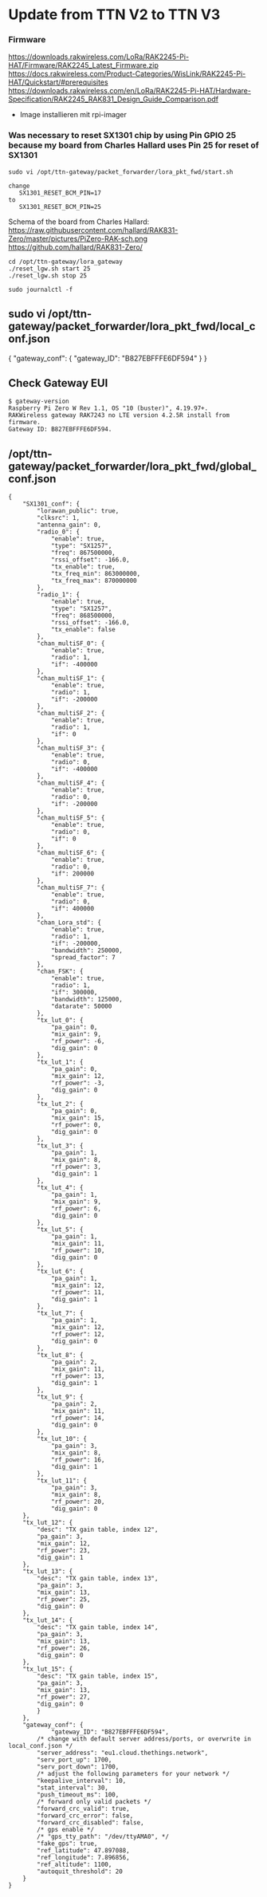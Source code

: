   # Update from TTN V2 to TTN V3


### Firmware
https://downloads.rakwireless.com/LoRa/RAK2245-Pi-HAT/Firmware/RAK2245_Latest_Firmware.zip
https://docs.rakwireless.com/Product-Categories/WisLink/RAK2245-Pi-HAT/Quickstart/#prerequisites
https://downloads.rakwireless.com/en/LoRa/RAK2245-Pi-HAT/Hardware-Specification/RAK2245_RAK831_Design_Guide_Comparison.pdf

- Image installieren  mit rpi-imager

### Was necessary to reset SX1301 chip by using Pin GPIO 25 because my board from Charles Hallard uses Pin 25 for reset of SX1301

```
sudo vi /opt/ttn-gateway/packet_forwarder/lora_pkt_fwd/start.sh

change 
   SX1301_RESET_BCM_PIN=17
to
   SX1301_RESET_BCM_PIN=25   
```

Schema of the board from Charles Hallard: https://raw.githubusercontent.com/hallard/RAK831-Zero/master/pictures/PiZero-RAK-sch.png
https://github.com/hallard/RAK831-Zero/

```
cd /opt/ttn-gateway/lora_gateway
./reset_lgw.sh start 25
./reset_lgw.sh stop 25

sudo journalctl -f
```


## sudo vi /opt/ttn-gateway/packet_forwarder/lora_pkt_fwd/local_conf.json
{
        "gateway_conf": {
                "gateway_ID": "B827EBFFFE6DF594"
        }
}


## Check Gateway EUI
```
$ gateway-version 
Raspberry Pi Zero W Rev 1.1, OS "10 (buster)", 4.19.97+.
RAKWireless gateway RAK7243 no LTE version 4.2.5R install from firmware.
Gateway ID: B827EBFFFE6DF594.
```

## /opt/ttn-gateway/packet_forwarder/lora_pkt_fwd/global_conf.json

```
{
    "SX1301_conf": {
        "lorawan_public": true,
        "clksrc": 1,
        "antenna_gain": 0,
        "radio_0": {
            "enable": true,
            "type": "SX1257",
            "freq": 867500000,
            "rssi_offset": -166.0,
            "tx_enable": true,
            "tx_freq_min": 863000000,
            "tx_freq_max": 870000000
        },
        "radio_1": {
            "enable": true,
            "type": "SX1257",
            "freq": 868500000,
            "rssi_offset": -166.0,
            "tx_enable": false
        },
        "chan_multiSF_0": {
            "enable": true,
            "radio": 1,
            "if": -400000
        },
        "chan_multiSF_1": {
            "enable": true,
            "radio": 1,
            "if": -200000
        },
        "chan_multiSF_2": {
            "enable": true,
            "radio": 1,
            "if": 0
        },
        "chan_multiSF_3": {
            "enable": true,
            "radio": 0,
            "if": -400000
        },
        "chan_multiSF_4": {
            "enable": true,
            "radio": 0,
            "if": -200000
        },
        "chan_multiSF_5": {
            "enable": true,
            "radio": 0,
            "if": 0
        },
        "chan_multiSF_6": {
            "enable": true,
            "radio": 0,
            "if": 200000
        },
        "chan_multiSF_7": {
            "enable": true,
            "radio": 0,
            "if": 400000
        },
        "chan_Lora_std": {
            "enable": true,
            "radio": 1,
            "if": -200000,
            "bandwidth": 250000,
            "spread_factor": 7
        },
        "chan_FSK": {
            "enable": true,
            "radio": 1,
            "if": 300000,
            "bandwidth": 125000,
            "datarate": 50000
        },
        "tx_lut_0": {
            "pa_gain": 0,
            "mix_gain": 9,
            "rf_power": -6,
            "dig_gain": 0
        },
        "tx_lut_1": {
            "pa_gain": 0,
            "mix_gain": 12,
            "rf_power": -3,
            "dig_gain": 0
        },
        "tx_lut_2": {
            "pa_gain": 0,
            "mix_gain": 15,
            "rf_power": 0,
            "dig_gain": 0
        },
        "tx_lut_3": {
            "pa_gain": 1,
            "mix_gain": 8,
            "rf_power": 3,
            "dig_gain": 1
        },
        "tx_lut_4": {
            "pa_gain": 1,
            "mix_gain": 9,
            "rf_power": 6,
            "dig_gain": 0
        },
        "tx_lut_5": {
            "pa_gain": 1,
            "mix_gain": 11,
            "rf_power": 10,
            "dig_gain": 0
        },
        "tx_lut_6": {
            "pa_gain": 1,
            "mix_gain": 12,
            "rf_power": 11,
            "dig_gain": 1
        },
        "tx_lut_7": {
            "pa_gain": 1,
            "mix_gain": 12,
            "rf_power": 12,
            "dig_gain": 0
        },
        "tx_lut_8": {
            "pa_gain": 2,
            "mix_gain": 11,
            "rf_power": 13,
            "dig_gain": 1
        },
        "tx_lut_9": {
            "pa_gain": 2,
            "mix_gain": 11,
            "rf_power": 14,
            "dig_gain": 0
        },
        "tx_lut_10": {
            "pa_gain": 3,
            "mix_gain": 8,
            "rf_power": 16,
            "dig_gain": 1
        },
        "tx_lut_11": {
            "pa_gain": 3,
            "mix_gain": 8,
            "rf_power": 20,
            "dig_gain": 0
	},
	"tx_lut_12": {
		"desc": "TX gain table, index 12",
		"pa_gain": 3,
		"mix_gain": 12,
		"rf_power": 23,
		"dig_gain": 1
	},
	"tx_lut_13": {
		"desc": "TX gain table, index 13",
		"pa_gain": 3,
		"mix_gain": 13,
		"rf_power": 25,
		"dig_gain": 0
	},
	"tx_lut_14": {
		"desc": "TX gain table, index 14",
		"pa_gain": 3,
		"mix_gain": 13,
		"rf_power": 26,
		"dig_gain": 0
	},
	"tx_lut_15": {
		"desc": "TX gain table, index 15",
		"pa_gain": 3,
		"mix_gain": 13,
		"rf_power": 27,
		"dig_gain": 0
        }
    },
	"gateway_conf": {
    		"gateway_ID": "B827EBFFFE6DF594",
		/* change with default server address/ports, or overwrite in local_conf.json */
		"server_address": "eu1.cloud.thethings.network",
		"serv_port_up": 1700,
		"serv_port_down": 1700,
		/* adjust the following parameters for your network */
		"keepalive_interval": 10,
		"stat_interval": 30,
		"push_timeout_ms": 100,
		/* forward only valid packets */
		"forward_crc_valid": true,
		"forward_crc_error": false,
		"forward_crc_disabled": false,
		/* gps enable */
		/* "gps_tty_path": "/dev/ttyAMA0", */
		"fake_gps": true,
		"ref_latitude": 47.897088,
		"ref_longitude": 7.896856,
		"ref_altitude": 1100, 
		"autoquit_threshold": 20
	}
}
```
